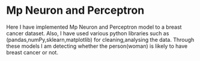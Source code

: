 # Mp Neuron and Perceptron
Here I have implemented Mp Neuron and Perceptron model to a breast cancer dataset. Also, I have used various python libraries such as (pandas,numPy,sklearn,matplotlib) for cleaning,analysing the data. Through these models I am detecting whether the person(woman) is likely to have breast cancer or not.

